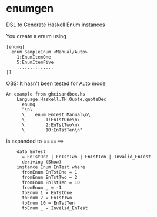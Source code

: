 # enumgen
DSL to Generate Haskell Enum instances

You create a enum using
```
[enumq|
  enum SampleEnum <Manual/Auto>
    1:EnumItemOne
    5:EnumItemFive
    ..............
|]
```

OBS: It hasn't been tested for Auto mode

```
An example from ghcisandbox.hs 
    Language.Haskell.TH.Quote.quoteDec
      enumq
      "\n\
      \    enum EnTest Manual\n\
      \        1:EnTstOne\n\
      \        2:EnTstTwo\n\
      \        10:EnTstTen\n"
 ```
 
 is expanded to
======>
```
    data EnTest
      = EnTstOne | EnTstTwo | EnTstTen | Invalid_EnTest
      deriving (Show)
    instance Enum EnTest where
      fromEnum EnTstOne = 1
      fromEnum EnTstTwo = 2
      fromEnum EnTstTen = 10
      fromEnum _ = -1
      toEnum 1 = EnTstOne
      toEnum 2 = EnTstTwo
      toEnum 10 = EnTstTen
      toEnum _ = Invalid_EnTest
```


